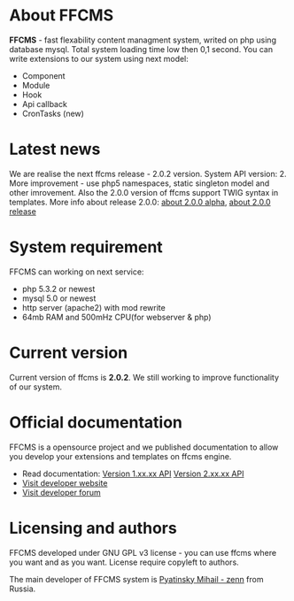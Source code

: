 # About FFCMS
**FFCMS** - fast flexability content managment system, writed on php using database mysql. Total system loading time 
low then 0,1 second. You can write extensions to our system using next model:
* Component
* Module
* Hook
* Api callback
* CronTasks (new)

# Latest news
We are realise the next ffcms release - 2.0.2 version. System API version: 2. More improvement - use php5 namespaces, static singleton model and other imrovement.
Also the 2.0.0 version of ffcms support TWIG syntax in templates.
More info about release 2.0.0: [about 2.0.0 alpha](http://ffcms.ru/en/news/future/prepare-ffcms-2.html), [about 2.0.0 release](http://ffcms.ru/en/news/future/ffcms-release-2.html)

# System requirement
FFCMS can working on next service:
* php 5.3.2 or newest
* mysql 5.0 or newest
* http server (apache2) with mod rewrite
* 64mb RAM and 500mHz CPU(for webserver & php)

# Current version
Current version of ffcms is **2.0.2**. We still working to improve functionality of our system.

# Official documentation
FFCMS is a opensource project and we published documentation to allow you develop your extensions and templates on ffcms 
engine. 
* Read documentation: [Version 1.xx.xx API](http://ffcms.ru/en/static/v1/doc.html) [Version 2.xx.xx API](http://ffcms.ru/en/static/v2/doc.html)
* [Visit developer website](http://ffcms.ru/en/)
* [Visit developer forum](http://ffcms.ru/en/forum/)

# Licensing and authors
FFCMS developed under GNU GPL v3 license - you can use ffcms where you want and as you want. License require copyleft to authors.

The main developer of FFCMS system is [Pyatinsky Mihail - zenn](http://vk.com/followzenn) from Russia.

